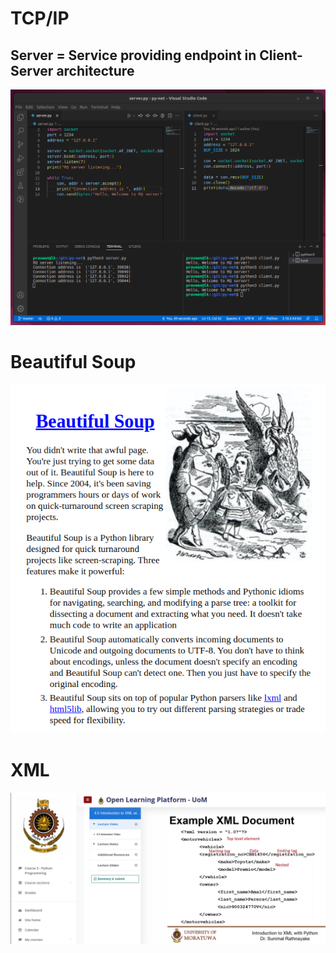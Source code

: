 # TCP/IP

## Server = Service providing endpoint in Client-Server architecture

![client server](client-server.png)

# Beautiful Soup

![beautiful soup](beautiful-soup.png)

# XML

![XML](xml.png)